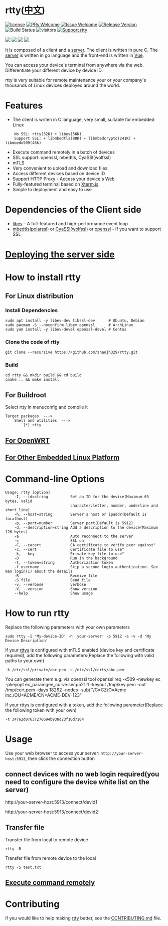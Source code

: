 # rtty([中文](/README_ZH.md))

[1]: https://img.shields.io/badge/license-MIT-brightgreen.svg?style=plastic
[2]: /LICENSE
[3]: https://img.shields.io/badge/PRs-welcome-brightgreen.svg?style=plastic
[4]: https://github.com/zhaojh329/rtty/pulls
[5]: https://img.shields.io/badge/Issues-welcome-brightgreen.svg?style=plastic
[6]: https://github.com/zhaojh329/rtty/issues/new
[7]: https://img.shields.io/badge/release-7.4.0-blue.svg?style=plastic
[8]: https://github.com/zhaojh329/rtty/releases
[9]: https://github.com/zhaojh329/rtty/workflows/build/badge.svg
[10]: https://img.shields.io/badge/Support%20rtty-Donate-blueviolet.svg
[11]: https://paypal.me/zjh329

[![license][1]][2]
[![PRs Welcome][3]][4]
[![Issue Welcome][5]][6]
[![Release Version][7]][8]
![Build Status][9]
![visitors](https://visitor-badge.laobi.icu/badge?page_id=zhaojh329.rtty)
[![Support rtty][10]][11]

[Xterm.js]: https://github.com/xtermjs/xterm.js
[libev]: http://software.schmorp.de/pkg/libev.html
[openssl]: https://github.com/openssl/openssl
[mbedtls(polarssl)]: https://github.com/ARMmbed/mbedtls
[CyaSSl(wolfssl)]: https://github.com/wolfSSL/wolfssl
[vue]: https://github.com/vuejs/vue
[server]: https://github.com/zhaojh329/rttys

![](https://raw.githubusercontent.com/zhaojh329/rtty/doc/diagram.png)
![](https://raw.githubusercontent.com/zhaojh329/rtty/doc/terminal.gif)
![](https://raw.githubusercontent.com/zhaojh329/rtty/doc/file.gif)
![](https://raw.githubusercontent.com/zhaojh329/rtty/doc/web.gif)

It is composed of a client and a [server]. The client is written in pure C. The [server] is written in go language
and the front-end is written in [Vue].

You can access your device's terminal from anywhere via the web. Differentiate your different device by device ID.

rtty is very suitable for remote maintenance your or your company's thousands of Linux devices deployed around
the world.

# Features
* The client is writen in C language, very small, suitable for embedded Linux
```
    No SSL: rtty(32K) + libev(56K)
    Support SSL: + libmbedtls(88K) + libmbedcrypto(241K) + libmbedx509(48k)
```

* Execute command remotely in a batch of devices 
* SSL support: openssl, mbedtls, CyaSSl(wolfssl)
* mTLS
* Very convenient to upload and download files
* Access different devices based on device ID
* Support HTTP Proxy - Access your device's Web
* Fully-featured terminal based on [Xterm.js]
* Simple to deployment and easy to use

# Dependencies of the Client side
* [libev] - A full-featured and high-performance event loop
* [mbedtls(polarssl)] or [CyaSSl(wolfssl)] or [openssl] - If you want to support SSL

# [Deploying the server side](https://github.com/zhaojh329/rttys)

# How to install rtty
## For Linux distribution
### Install Dependencies

    sudo apt install -y libev-dev libssl-dev      # Ubuntu, Debian
    sudo pacman -S --noconfirm libev openssl      # ArchLinux
    sudo yum install -y libev-devel openssl-devel # Centos

### Clone the code of rtty

    git clone --recursive https://github.com/zhaojh329/rtty.git

### Build

    cd rtty && mkdir build && cd build
    cmake .. && make install

## For Buildroot
Select rtty in menuconfig and compile it

    Target packages  --->
        Shell and utilities  --->
            [*] rtty

## [For OpenWRT](/OPENWRT.md)

## [For Other Embedded Linux Platform](/CROSS_COMPILE.md)

# Command-line Options

    Usage: rtty [option]
        -I, --id=string          Set an ID for the device(Maximum 63 bytes, valid
                                 character:letter, number, underline and short line)
        -h, --host=string        Server's host or ipaddr(Default is localhost)
        -p, --port=number        Server port(Default is 5912)
        -d, --description=string Add a description to the device(Maximum 126 bytes)
        -a                       Auto reconnect to the server
        -s                       SSL on
        -C, --cacert             CA certificate to verify peer against"
        -c, --cert               Certificate file to use"
        -k, --key                Private key file to use"
        -D                       Run in the background
        -t, --token=string       Authorization token
        -f username              Skip a second login authentication. See man login(1) about the details
        -R                       Receive file
        -S file                  Send file
        -v, --verbose            verbose
        -V, --version            Show version
        --help                   Show usage

# How to run rtty
Replace the following parameters with your own parameters

    sudo rtty -I 'My-device-ID' -h 'your-server' -p 5912 -a -v -d 'My Device Description'

If your [rttys](https://github.com/zhaojh329/rttys) is configured with mTLS enabled (device key and certificate required),
add the following parameters(Replace the following with valid paths to your own)

    -k /etc/ssl/private/abc.pem -c /etc/ssl/certs/abc.pem

You can generate them e.g. via openssl tool
    openssl req -x509 -newkey ec -pkeyopt ec_paramgen_curve:secp521r1 -keyout /tmp/key.pem -out /tmp/cert.pem -days 18262 -nodes -subj "/C=CZ/O=Acme Inc./OU=ACME/CN=ACME-DEV-123"

If your rttys is configured with a token, add the following parameter(Replace the following token with your own)

    -t 34762d07637276694b938d23f10d7164

# Usage
Use your web browser to access your server: `http://your-server-host:5913`, then click the connection button

## connect devices with no web login required(you need to configure the device white list on the server)
http://your-server-host:5913/connect/devid1

http://your-server-host:5913/connect/devid2

## Transfer file
Transfer file from local to remote device

	rtty -R

Transfer file from remote device to the local

	rtty -S test.txt

## [Execute command remotely](/COMMAND.md)

# Contributing
If you would like to help making [rtty](https://github.com/zhaojh329/rtty) better,
see the [CONTRIBUTING.md](https://github.com/zhaojh329/rtty/blob/master/CONTRIBUTING.md) file.

